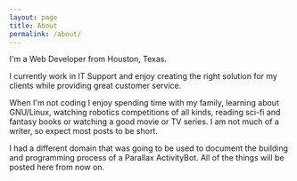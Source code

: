 ```yaml
---
layout: page
title: About
permalink: /about/
---
```



I'm a Web Developer from Houston, Texas.

I currently work in IT Support and enjoy creating the right solution for my clients while providing great customer service.

When I'm not coding I enjoy spending time with my family, learning about GNU/Linux, watching robotics competitions of all kinds, reading sci-fi and fantasy books or watching a good movie or TV series.  I am not much of a writer, so expect most posts to be short.

I had a different domain that was going to be used to document the building and programming process of a Parallax ActivityBot.  All of the things will be posted here from now on.
